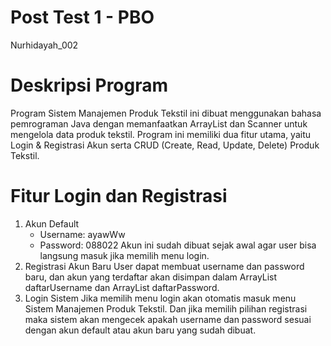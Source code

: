 # Post Test 1 - PBO
Nurhidayah_002

# Deskripsi Program
Program Sistem Manajemen Produk Tekstil ini dibuat menggunakan bahasa pemrograman Java dengan memanfaatkan ArrayList dan Scanner untuk mengelola data produk tekstil. Program ini memiliki dua fitur utama, yaitu Login & Registrasi Akun serta CRUD (Create, Read, Update, Delete) Produk Tekstil.

# Fitur Login dan Registrasi
  1. Akun Default
     - Username: ayawWw
     - Password: 088022
     Akun ini sudah dibuat sejak awal agar user bisa langsung masuk jika          memilih menu login.
  2. Registrasi Akun Baru
     User dapat membuat username dan password baru, dan akun yang terdaftar akan disimpan dalam ArrayList daftarUsername dan ArrayList daftarPassword.
  4. Login Sistem
     Jika memilih menu login akan otomatis masuk menu Sistem Manajemen Produk Tekstil. Dan jika memilih pilihan registrasi maka sistem akan mengecek apakah username dan password sesuai dengan akun default atau akun baru yang sudah dibuat.
